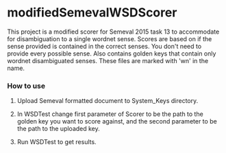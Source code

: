 # modifiedSemevalWSDScorer

This project is a modified scorer for Semeval 2015 task 13 to accommodate for disambiguation to a single wordnet sense. Scores are based on if the sense provided is contained in the correct senses. You don't need to provide every possible sense. Also contains golden keys that contain only wordnet disambiguated senses. These files are marked with 'wn' in the name.

### How to use

1. Upload Semeval formatted document to System_Keys directory.

2. In WSDTest change first parameter of Scorer to be the path to the golden key you want to score against, and the second parameter to be the path to the uploaded key.

3. Run WSDTest to get results.
